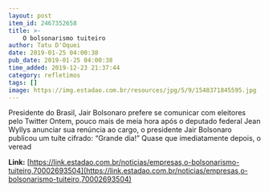 ```yaml
---
layout: post
item_id: 2467352658
title: >-
    O bolsonarismo tuiteiro
author: Tatu D'Oquei
date: 2019-01-25 04:00:38
pub_date: 2019-01-25 04:00:38
time_added: 2019-12-23 21:37:44
category: refletimos
tags: []
image: https://img.estadao.com.br/resources/jpg/5/9/1548371845595.jpg
---
```


Presidente do Brasil, Jair Bolsonaro prefere se comunicar com eleitores pelo Twitter Ontem, pouco mais de meia hora após o deputado federal Jean Wyllys anunciar sua renúncia ao cargo, o presidente Jair Bolsonaro publicou um tuíte cifrado: “Grande dia!” Quase que imediatamente depois, o veread

**Link:** [https://link.estadao.com.br/noticias/empresas,o-bolsonarismo-tuiteiro,70002693504](https://link.estadao.com.br/noticias/empresas,o-bolsonarismo-tuiteiro,70002693504)

